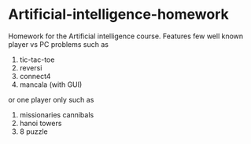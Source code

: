 # Artificial-intelligence-homework
Homework for the Artificial intelligence course. Features few well known player vs PC problems such as 
1. tic-tac-toe
1. reversi
1. connect4
1. mancala (with GUI)

or one player only such as 
1. missionaries cannibals
1. hanoi towers
1. 8 puzzle
